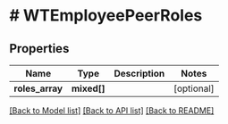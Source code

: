 # # WTEmployeePeerRoles

## Properties

Name | Type | Description | Notes
------------ | ------------- | ------------- | -------------
**roles_array** | **mixed[]** |  | [optional]

[[Back to Model list]](../../README.md#models) [[Back to API list]](../../README.md#endpoints) [[Back to README]](../../README.md)

